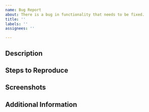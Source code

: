 ```yaml
---
name: Bug Report
about: There is a bug in functionality that needs to be fixed.
title: ''
labels: ''
assignees: ''

---
```


## Description

<!-- A clear and concise description of what the bug is. -->

## Steps to Reproduce

<!-- How can the bug be reproduced. -->

## Screenshots

<!-- Visuals of the bug if applicable. -->

## Additional Information

<!-- Any additional information related to the bug or the environment that can help identify/fix the bug. -->
